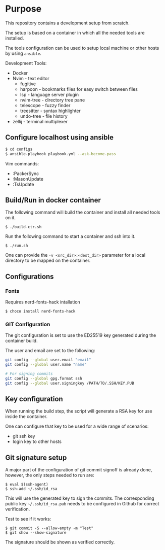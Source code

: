 # Purpose
This repository contains a development setup from scratch.

The setup is based on a container in which all the needed
tools are installed.

The tools configuration can be used to setup local machine or other hosts by
using `ansible`.

Development Tools:
- Docker
- Nvim - text editor
    - fugitive
    - harpoon    - bookmarks files for easy switch between files
    - lsp        - language server plugin
    - nvim-tree  - directory tree pane
    - telescope  - fuzzy finder
    - treesitter - syntax highlighter
    - undo-tree  - file history
- zellij - terminal multiplexer

## Configure localhost using ansible

```bash
$ cd configs
$ ansible-playbook playbook.yml --ask-become-pass
```

Vim commands:
- :PackerSync
- :MasonUpdate
- :TsUpdate

## Build/Run in docker container

The following command will build the container and install all needed
tools on it.
```
$ ./build-ctr.sh
```

Run the following command to start a container and ssh into it.
```
$ ./run.sh
```

One can provide the `-v <src_dir>:<dest_dir>` parameter for a local
directory to be mapped on the container.

## Configurations

### Fonts

Requires nerd-fonts-hack intallation

```powershell
$ choco install nerd-fonts-hack
```

### GIT Configuration
The git configuration is set to use the ED25519 key generated during the
container build.

The user and email are set to the following:
```bash
git config --global user.email "email"
git config --global user.name "name"

# For signing commits
git config --global gpg.format ssh
git config --global user.signingkey /PATH/TO/.SSH/KEY.PUB
```

## Key configuration

When running the build step, the script will generate a RSA key for use
inside the container.

One can configure that key to be used for a wide range of scenarios:
- git ssh key
- login key to other hosts

## Git signature setup

A major part of the configuration of git commit signoff is already done,
however, the only steps needed to run are:
```
$ eval $(ssh-agent)
$ ssh-add ~/.ssh/id_rsa
```

This will use the generated key to sign the commits. The corresponding
public key `~/.ssh/id_rsa.pub` needs to be configured in Github for
correct verification.

Test to see if it works:
```
$ git commit -S --allow-empty -m "Test"
$ git show --show-signature
```

The signature should be shown as verified correctly.

